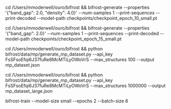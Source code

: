 cd /Users/mmoderwell/ouro/bifrost && bifrost-generate --properties '{"band_gap": 2.0, "density": 4.0}' --num-samples 1 --print-sequences --print-decoded --model-path checkpoints/checkpoint_epoch_10_small.pt


cd /Users/mmoderwell/ouro/bifrost && bifrost-generate --properties '{"band_gap": 2.0}' --num-samples 1 --print-sequences --print-decoded --model-path checkpoints/checkpoint_epoch_15_small.pt


cd /Users/mmoderwell/ouro/bifrost && python bifrost/data/mp/generate_mp_dataset.py --api_key FsSFsoEfqi6J37fuRe8McMTiLyOWoVrS --max_structures 100 --output mp_dataset.json

cd /Users/mmoderwell/ouro/bifrost && python bifrost/data/mp/generate_mp_dataset.py --api_key FsSFsoEfqi6J37fuRe8McMTiLyOWoVrS --max_structures 1000000 --output mp_dataset_large.json



bifrost-train --model-size small --epochs 2 --batch-size 8